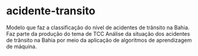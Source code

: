 # acidente-transito
Modelo que faz a classificação do nível de acidentes de trânsito na Bahia. Faz parte da produção do tema de TCC Análise da situação dos acidentes de trânsito na Bahia por meio da aplicação de algoritmos de aprendizagem de máquina. 
